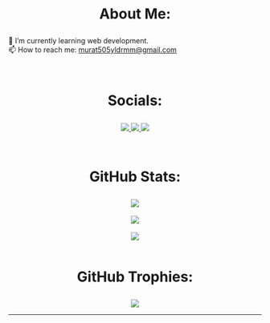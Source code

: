 # <p align="middle">About Me:</p>
🌱 I’m currently learning web development.
<br>
📫 How to reach me: murat505yldrmm@gmail.com

<br>

# <p align="middle">Socials:</p>
<p align="middle">
    <a href="https://www.linkedin.com/in/murat-y%C4%B1ld%C4%B1r%C4%B1m-4210b5205/">
        <img src="https://img.shields.io/badge/LinkedIn-%230077B5.svg?logo=linkedin&logoColor=white" />
    </a>
    <a href="https://instagram.com/y1drmurat">
        <img src="https://img.shields.io/badge/Instagram-%23E4405F.svg?logo=Instagram&logoColor=white" />
    </a>
    <a href="https://twitter.com/y1drmurat">
        <img src="https://img.shields.io/badge/Twitter-%231DA1F2.svg?logo=Twitter&logoColor=white" />
    </a>
</p>

<br>

# <p align="middle">GitHub Stats:</p>

<div align="middle">
    <a href="#">
        <img src="https://github-readme-stats.vercel.app/api?username=murat7001&theme=radical&hide_border=false&include_all_commits=false&count_private=true" />
    </a>
    <br>
    <br>
    <a href="#">
        <img src="https://github-readme-streak-stats.herokuapp.com/?user=murat7001&theme=radical&hide_border=false" />
    </a>
    <br>
    <br>
    <a href="#">
        <img src="https://github-readme-stats.vercel.app/api/top-langs/?username=murat7001&theme=radical&hide_border=false&include_all_commits=false&count_private=true&layout=compact" />
    </a>
    </a>
</div>

<br>

# <p align="middle">GitHub Trophies:</p>
<p align="middle">
    <a href="#">
    <img src="https://github-profile-trophy.vercel.app/?username=murat7001&theme=radical&no-frame=false&no-bg=true&margin-w=4"></img>
    </a>
</p>

---
